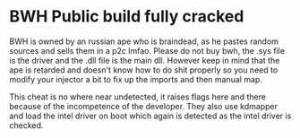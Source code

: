 # BWH Public build fully cracked

BWH is owned by an russian ape who is braindead, as he pastes random sources and sells them in a p2c lmfao. Please do not buy bwh, the .sys file is the driver and the .dll file is the main dll. However keep in mind that the ape is retarded and doesn't know how to do shit properly so you need to modify your injector a bit to fix up the imports and then manual map.


This cheat is no where near undetected, it raises flags here and there because of the incompetence of the developer. They also use kdmapper and load the intel driver on boot which again is detected as the intel driver is checked.
